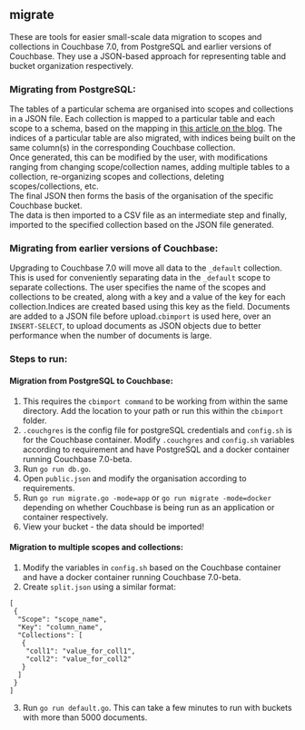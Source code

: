 ## migrate

These are tools for easier small-scale data migration to scopes and collections in Couchbase 7.0, from PostgreSQL and earlier versions of Couchbase. They use a JSON-based approach for representing table and bucket organization respectively.  

### Migrating from PostgreSQL: 
The tables of a particular schema are organised into scopes and collections in a JSON file. Each collection is mapped to a particular table and each scope to a schema, based on the mapping in [this article on the blog](https://blog.couchbase.com/scopes-and-collections-for-modern-multi-tenant-applications-couchbase-7-0/). The indices of a particular table are also migrated, with indices being built on the same column(s) in the corresponding Couchbase collection.   
Once generated, this can be modified by the user, with modifications ranging from changing scope/collection names, adding multiple tables to a collection, re-organizing scopes and collections, deleting scopes/collections, etc.    
The final JSON then forms the basis of the organisation of the specific Couchbase bucket.  
The data is then imported to a CSV file as an intermediate step and finally, imported to the specified collection based on the JSON file generated. 

### Migrating from earlier versions of Couchbase:  
Upgrading to Couchbase 7.0 will move all data to the `_default` collection. This is used for conveniently separating data in the `_default` scope to separate collections. 
The user specifies the name of the scopes and collections to be created, along with a key and a value of the key for each collection.Indices are created based using this key as the field. Documents are added to a JSON file before upload.`cbimport` is used here, over an `INSERT-SELECT`, to upload documents as JSON objects due to better performance when the number of documents is large.

### Steps to run: 
#### Migration from PostgreSQL to Couchbase: 
1. This requires the `cbimport command` to be working from within the same directory. Add the location to your path or run this within the `cbimport` folder.
2. `.couchgres` is the config file for postgreSQL credentials and `config.sh` is for the Couchbase container. Modify `.couchgres` and `config.sh` variables according to requirement and have PostgreSQL and a docker container running Couchbase 7.0-beta.     
3. Run `go run db.go`.  
4. Open `public.json` and modify the organisation according to requirements.   
5. Run `go run migrate.go -mode=app` or `go run migrate -mode=docker` depending on whether Couchbase is being run as an application or container respectively.  
6. View your bucket - the data should be imported!   

#### Migration to multiple scopes and collections:  
1. Modify the variables in `config.sh` based on the Couchbase container and have a docker container running Couchbase 7.0-beta. 
2. Create `split.json` using a similar format: 
```
[
 {
  "Scope": "scope_name",
  "Key": "column_name",
  "Collections": [
   {
    "coll1": "value_for_coll1",
    "coll2": "value_for_coll2"
   }
  ]
 }
]
```   
3. Run `go run default.go`. This can take a few minutes to run with buckets with more than 5000 documents.  
